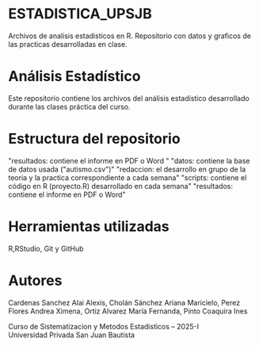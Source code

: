# ESTADISTICA_UPSJB
Archivos de analisis estadisticos en R. Repositorio con datos y graficos de las practicas desarrolladas en clase.
# Análisis Estadístico
Este repositorio contiene los archivos del análisis estadístico desarrollado durante las clases práctica del curso.
# Estructura del repositorio
"resultados: contiene el informe en PDF o Word "
"datos: contiene la base de datos usada ("autismo.csv")"
"redaccion: el desarrollo en grupo de la teoria y la practica correspondiente a cada semana"
"scripts: contiene el código en R (proyecto.R) desarrollado en cada semana"
"resultados: contiene el informe en PDF o Word"
# Herramientas utilizadas
R,RStudio, Git y GitHub
# Autores
Cardenas Sanchez Alai Alexis, 
Cholán Sánchez Ariana Maricielo, 
Perez Flores Andrea Ximena, 
Ortiz Alvarez María Fernanda, 
Pinto Coaquira Ines

Curso de Sistematizacion y Metodos Estadisticos – 2025-I  
Universidad Privada San Juan Bautista
